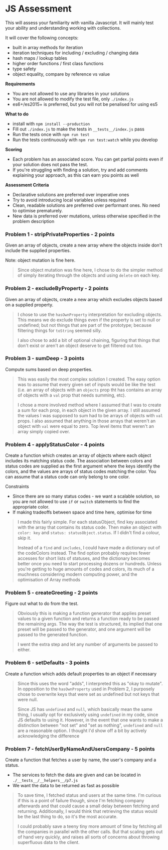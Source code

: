 # JS Assessment

This will assess your familiarity with vanilla Javascript. It will mainly test your ability and understanding working with collections.

It will cover the following concepts:

- built in array methods for iteration
- iteration techniques for including / excluding / changing data
- hash maps / lookup tables
- higher order functions / first class functions
- type safety
- object equality, compare by reference vs value

**Requirements**

- You are not allowed to use any libraries in your solutions
- You are not allowed to modify the test file, only `./index.js`
- es6+/es2015+ is preferred, but you will not be penalised for using es5

**What to do**

- install with `npm install --production`
- Fill out `./index.js` to make the tests in `__tests__/index.js` pass
- Run the tests once with `npm run test`
- Run the tests continuously with `npm run test:watch` while you develop

**Scoring**

- Each problem has an associated score. You can get partial points even if your solution does not pass the test.
- If you're struggling with finding a solution, try and add comments explaining your approach, as this
  can earn you points as well

**Assessment Criteria**

- Declarative solutions are preferred over imperative ones
- Try to avoid introducing local variables unless required
- Clean, readable solutions are preferred over performant ones. No need to optimise prematurely.
- New data is preferred over mutations, unless otherwise specified in the problem description

### Problem 1 - stripPrivateProperties - 2 points

Given an array of objects, create a new array where the objects inside don't include the supplied
properties.

Note: object mutation is fine here.

> Since object mutation was fine here, I chose to do the simpler method of simply iterating through
> the objects and using `delete` on each key.

### Problem 2 - excludeByProperty - 2 points

Given an array of objects, create a new array which excludes objects based on a supplied property.

> I chose to use the `hasOwnProperty` interpretation for excluding objects. This means we
> do exclude things even if the property is set to null or undefined; but not things that
> are part of the prototype; because filtering things for `toString` seemed silly.
> 
> I also chose to add a bit of optional chaining, figuring that things that don't exist or
> aren't an object deserve to get filtered out too.

### Problem 3 - sumDeep - 3 points

Compute sums based on deep properties.

> This was easily the most complex solution I created. The easy option was to assume that
> every given set of inputs would be like the test (i.e. an array of objects with an `objects` prop
> tht has contains an array of objects with a `val` prop that needs summing, etc).
> 
> I chose a more involved method where I assumed that I was to create a sum for each prop, in each
> object in the given array. I still assumed the values I was supposed to sum had to be arrays of
> objects with `val` props. I also assumed that anything in those arrays that weren't an object
> with `val` were equal to zero. Top level items that weren't an array simply copied over.

### Problem 4 - applyStatusColor - 4 points

Create a function which creates an array of objects where
each object includes its matching status code. The association between
colors and status codes are supplied as the first argument where
the keys identify the colors, and the values are arrays of status codes matching the color.
You can assume that a status code can only belong to one color.

Constraints

- Since there are so many status codes - we want a scalable solution, so you are not allowed to use `if` or `switch` statements
  to find the appropriate color.
- If making tradeoffs between space and time here, optimise for time

> I made this fairly simple. For each statusObject, find key associated with the array that contains
> its status code. Then make an object with `color: key` and `status: statusObject.status`. If I
> didn't find a colour, skip it.
> 
> Instead of a `find` and `includes`, I could have made a dictionary out of the codeColors instead.
> The find option probably requires fewer accesses for short lists of statuses, and the dictionary
> becomes better once you need to start processing dozens or hundreds. Unless you're getting to huge
> amounts of codes and colors, its much of a muchness considering modern computing power, and the
> optimisation of Array methods


### Problem 5 - createGreeting - 2 points

Figure out what to do from the test.

> Obviously this is making a function generator that applies preset values to a given function
> and returns a function ready to be passed the remaining args. The way the test is structured, 
> its implied that one preset will be passed to the generator, and one argument will be passed
> to the generated function.
> 
> I went the extra step and let any number of arguments be passed to either.

### Problem 6 - setDefaults - 3 points

Create a function which adds default properties to an object if necessary

> Since this uses the word "adds", I interpreted this as "okay to mutate". In opposition to the
> `hasOwnProperty` used in Problem 2, I purposely chose to overwrite keys that were set as undefined
> but not keys that were null. 
> 
> Since JS has `undefined` and `null`, which basically mean the same thing, I usually opt for
> exclusively using `undefined` in my code, since JS defaults to using it. However, in the event
> that one wants to make a distinction between "not set" and "set as nothing", `undefined` and
> `null` are a reasonable option. I thought I'd show off a bit by actively acknowledging the 
> difference 

### Problem 7 - fetchUserByNameAndUsersCompany - 5 points

Create a function that fetches a user by name, the user's company and a status.

- The services to fetch the data are given and can be located in `./__tests__/__helpers__/p7.js`
- We want the data to be returned as fast as possible

> To save time, I fetched status and users at the same time. I'm curious if this is a point of
> failure though, since I'm fetching company afterwards and that could cause a small delay between
> fetching and returning. Additionally, I would think that retrieving the status would be the last
> thing to do, so it's the most accurate.
> 
> I could probably save a teeny tiny more amount of time by fetching all the companies in parallel
> with the other calls. But that scaling gets out of hand very quickly, and raises all sorts of 
> concerns about throwing superfluous data to the client.